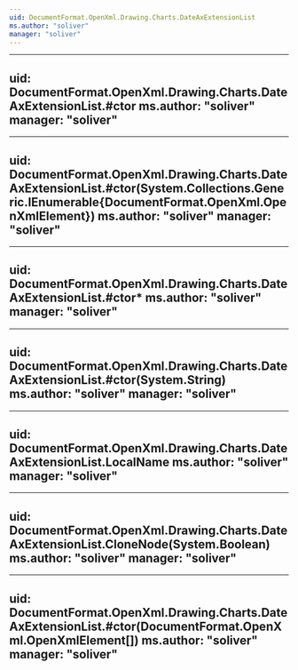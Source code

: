 ```yaml
---
uid: DocumentFormat.OpenXml.Drawing.Charts.DateAxExtensionList
ms.author: "soliver"
manager: "soliver"
---
```


---
uid: DocumentFormat.OpenXml.Drawing.Charts.DateAxExtensionList.#ctor
ms.author: "soliver"
manager: "soliver"
---

---
uid: DocumentFormat.OpenXml.Drawing.Charts.DateAxExtensionList.#ctor(System.Collections.Generic.IEnumerable{DocumentFormat.OpenXml.OpenXmlElement})
ms.author: "soliver"
manager: "soliver"
---

---
uid: DocumentFormat.OpenXml.Drawing.Charts.DateAxExtensionList.#ctor*
ms.author: "soliver"
manager: "soliver"
---

---
uid: DocumentFormat.OpenXml.Drawing.Charts.DateAxExtensionList.#ctor(System.String)
ms.author: "soliver"
manager: "soliver"
---

---
uid: DocumentFormat.OpenXml.Drawing.Charts.DateAxExtensionList.LocalName
ms.author: "soliver"
manager: "soliver"
---

---
uid: DocumentFormat.OpenXml.Drawing.Charts.DateAxExtensionList.CloneNode(System.Boolean)
ms.author: "soliver"
manager: "soliver"
---

---
uid: DocumentFormat.OpenXml.Drawing.Charts.DateAxExtensionList.#ctor(DocumentFormat.OpenXml.OpenXmlElement[])
ms.author: "soliver"
manager: "soliver"
---

